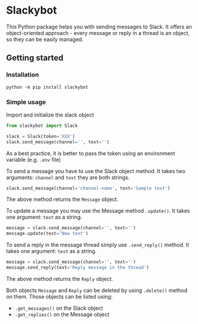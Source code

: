 # Slackybot
This Python package helps you with sending messages to Slack. It offers an object-oriented approach - every message or reply in a thread is an object, so they can be easily managed.

## Getting started
### Installation
```commandline
python -m pip install slackybot
```

### Simple usage
Import and initialize the slack object
```python
from slackybot import Slack

slack = Slack(token='XXX')
slack.send_message(channel='', text='')
```
As a best practice, it is better to pass the token using an environment variable (e.g. `.env` file)

To send a message you have to use the Slack object method. It takes two arguments: `channel` and `text` they are both strings. 
```python
slack.send_message(channel='channel-name', text='Sample text')
```
The above method returns the `Message` object.

To update a message you may use the Message method `.update()`. It takes one argument: `text` as a string.
```python
message = slack.send_message(channel='', text='')
message.update(text='New text')
```

To send a reply in the message thread simply use `.send_reply()` method. It takes one argument: `text` as a string.
```python
message = slack.send_message(channel='', text='')
message.send_reply(text='Reply message in the thread')
```
The above method returns the `Reply` object.

Both objects `Message` and `Reply` can be deleted by using `.delete()` method on them. Those objects can be listed using:
* `.get_messages()` on the Slack object
* `.get_replies()` on the Message object
